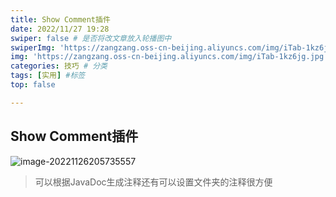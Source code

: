 ```yaml
---
title: Show Comment插件
date: 2022/11/27 19:28
swiper: false # 是否将改文章放入轮播图中
swiperImg: 'https://zangzang.oss-cn-beijing.aliyuncs.com/img/iTab-1kz6jg.jpg' # 该文章在轮播图中的图片，可以是本地目录下图片也可以是http://xxx图片
img: 'https://zangzang.oss-cn-beijing.aliyuncs.com/img/iTab-1kz6jg.jpg' # 该文章图片，可以是本地目录下图片也可以是http://xxx图片
categories: 技巧 # 分类
tags: [实用] #标签
top: false

---
```

## Show Comment插件

![image-20221126205735557](https://zangzang.oss-cn-beijing.aliyuncs.com/img/image-20221126205735557.png)

>可以根据JavaDoc生成注释还有可以设置文件夹的注释很方便

